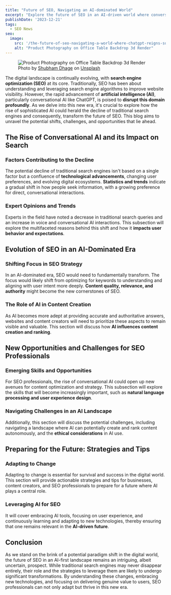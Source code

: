 ```yaml
---
title: "Future of SEO, Navigating an AI-dominated World"
excerpt: "Explore the future of SEO in an AI-driven world where conversational AI like ChatGPT reshapes search, presenting new challenges and opportunities."
publishDate: '2023-12-21'
tags:
  - SEO News
seo:
  image:
    src: '/the-future-of-seo-navigating-a-world-where-chatgpt-reigns-supreme.webp'
    alt: "Product Photography on Office Table Backdrop 3d Render"
---
```


<figure>
  <img src="/the-future-of-seo-navigating-a-world-where-chatgpt-reigns-supreme.webp" alt="Product Photography on Office Table Backdrop 3d Render">
  <figcaption>Photo by <a href="https://unsplash.com/@theshubhamdhage?utm_content=creditCopyText&amp;utm_medium=referral&amp;utm_source=unsplash">Shubham Dhage</a> on <a href="https://unsplash.com/photos/a-3d-image-of-a-box-with-a-lot-of-bubbles-coming-out-of-it-50GSjnC7qXw?utm_content=creditCopyText&amp;utm_medium=referral&amp;utm_source=unsplash">Unsplash</a></figcaption>
</figure>

The digital landscape is continually evolving, with **search engine optimization (SEO)** at its core. Traditionally, SEO has been about understanding and leveraging search engine algorithms to improve website visibility. However, the rapid advancement of **artificial intelligence (AI)**, particularly conversational AI like ChatGPT, is poised to **disrupt this domain profoundly**. As we delve into this new era, it's crucial to explore how the rise of sophisticated AI could herald the decline of traditional search engines and consequently, transform the future of SEO. This blog aims to unravel the potential shifts, challenges, and opportunities that lie ahead.

## The Rise of Conversational AI and its Impact on Search

### Factors Contributing to the Decline

The potential decline of traditional search engines isn't based on a single factor but a confluence of **technological advancements**, changing user preferences, and evolving digital ecosystems. **Statistics and trends** indicate a gradual shift in how people seek information, with a growing preference for direct, conversational interactions.

### Expert Opinions and Trends

Experts in the field have noted a decrease in traditional search queries and an increase in voice and conversational AI interactions. This subsection will explore the multifaceted reasons behind this shift and how it **impacts user behavior and expectations**.

## Evolution of SEO in an AI-Dominated Era

### Shifting Focus in SEO Strategy

In an AI-dominated era, SEO would need to fundamentally transform. The focus would likely shift from optimizing for keywords to understanding and aligning with user intent more deeply. **Content quality, relevance, and authority** might become the new cornerstones of SEO.

### The Role of AI in Content Creation

As AI becomes more adept at providing accurate and authoritative answers, websites and content creators will need to prioritize these aspects to remain visible and valuable. This section will discuss how **AI influences content creation and ranking**.

## New Opportunities and Challenges for SEO Professionals

### Emerging Skills and Opportunities

For SEO professionals, the rise of conversational AI could open up new avenues for content optimization and strategy. This subsection will explore the skills that will become increasingly important, such as **natural language processing and user experience design**.

### Navigating Challenges in an AI Landscape

Additionally, this section will discuss the potential challenges, including navigating a landscape where AI can potentially create and rank content autonomously, and the **ethical considerations** in AI use.

## Preparing for the Future: Strategies and Tips

### Adapting to Change

Adapting to change is essential for survival and success in the digital world. This section will provide actionable strategies and tips for businesses, content creators, and SEO professionals to prepare for a future where AI plays a central role.

### Leveraging AI for SEO

It will cover embracing AI tools, focusing on user experience, and continuously learning and adapting to new technologies, thereby ensuring that one remains relevant in the **AI-driven future**.

## Conclusion

As we stand on the brink of a potential paradigm shift in the digital world, the future of SEO in an AI-first landscape remains an intriguing, albeit uncertain, prospect. While traditional search engines may never disappear entirely, their role and the strategies to leverage them are likely to undergo significant transformations. By understanding these changes, embracing new technologies, and focusing on delivering genuine value to users, SEO professionals can not only adapt but thrive in this new era.